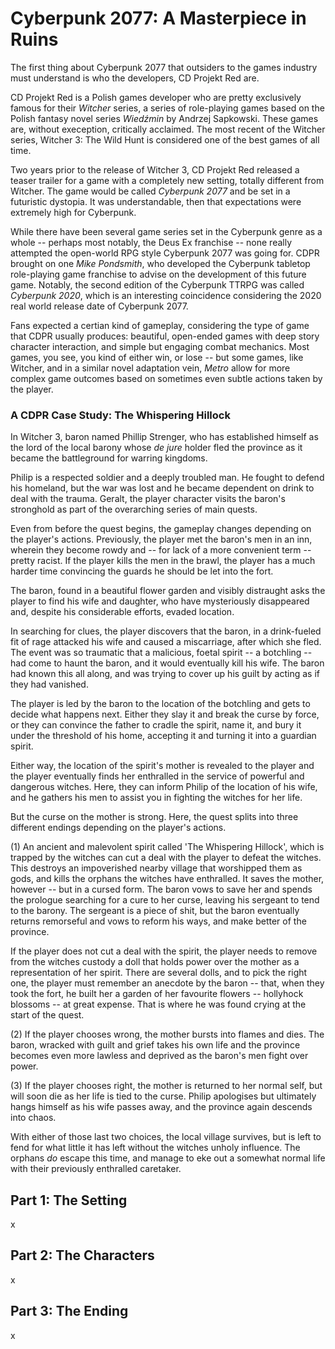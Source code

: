 # Cyberpunk 2077: A Masterpiece in Ruins

The first thing about Cyberpunk 2077 that outsiders to the games industry must understand is who the developers, CD Projekt Red are.

CD Projekt Red is a Polish games developer who are pretty exclusively famous for their *Witcher* series, a series of role-playing games based on the Polish fantasy novel series *Wiedźmin* by Andrzej Sapkowski. These games are, without exeception, critically acclaimed. The most recent of the Witcher series, Witcher 3: The Wild Hunt is considered one of the best games of all time.

Two years prior to the release of Witcher 3, CD Projekt Red released a teaser trailer for a game with a completely new setting, totally different from Witcher. The game would be called *Cyberpunk 2077* and be set in a futuristic dystopia. It was understandable, then that expectations were extremely high for Cyberpunk.

While there have been several game series set in the Cyberpunk genre as a whole -- perhaps most notably, the Deus Ex franchise -- none really attempted the open-world RPG style Cyberpunk 2077 was going for. CDPR brought on one *Mike Pondsmith*, who developed the Cyberpunk tabletop role-playing game franchise to advise on the development of this future game. Notably, the second edition of the Cyberpunk TTRPG was called *Cyberpunk 2020*, which is an interesting coincidence considering the 2020 real world release date of Cyberpunk 2077.

Fans expected a certian kind of gameplay, considering the type of game that CDPR usually produces: beautiful, open-ended games with deep story character interaction, and simple but engaging combat mechanics. Most games, you see, you kind of either win, or lose -- but some games, like Witcher, and in a similar novel adaptation vein, *Metro* allow for more complex game outcomes based on sometimes even subtle actions taken by the player.

### A CDPR Case Study: The Whispering Hillock

In Witcher 3, baron named Phillip Strenger, who has established himself as the lord of the local barony whose *de jure* holder fled the province as it became the battleground for warring kingdoms.

Philip is a respected soldier and a deeply troubled man. He fought to defend his homeland, but the war was lost and he became dependent on drink to deal with the trauma. Geralt, the player character visits the baron's stronghold as part of the overarching series of main quests.

Even from before the quest begins, the gameplay changes depending on the player's actions. Previously, the player met the baron's men in an inn, wherein they become rowdy and -- for lack of a more convenient term -- pretty racist. If the player kills the men in the brawl, the player has a much harder time convincing the guards he should be let into the fort.

The baron, found in a beautiful flower garden and visibly distraught asks the player to find his wife and daughter, who have mysteriously disappeared and, despite his considerable efforts, evaded location.

In searching for clues, the player discovers that the baron, in a drink-fueled fit of rage attacked his wife and caused a miscarriage, after which she fled. The event was so traumatic that a malicious, foetal spirit -- a botchling -- had come to haunt the baron, and it would eventually kill his wife. The baron had known this all along, and was trying to cover up his guilt by acting as if they had vanished.

The player is led by the baron to the location of the botchling and gets to decide what happens next. Either they slay it and break the curse by force, or they can convince the father to cradle the spirit, name it, and bury it under the threshold of his home, accepting it and turning it into a guardian spirit.

Either way, the location of the spirit's mother is revealed to the player and the player eventually finds her enthralled in the service of powerful and dangerous witches. Here, they can inform Philip of the location of his wife, and he gathers his men to assist you in fighting the witches for her life.

But the curse on the mother is strong. Here, the quest splits into three different endings depending on the player's actions.

(1) An ancient and malevolent spirit called 'The Whispering Hillock', which is trapped by the witches can cut a deal with the player to defeat the witches. This destroys an impoverished nearby village that worshipped them as gods, and kills the orphans the witches have enthralled. It saves the mother, however -- but in a cursed form. The baron vows to save her and spends the prologue searching for a cure to her curse, leaving his sergeant to tend to the barony. The sergeant is a piece of shit, but the baron eventually returns remorseful and vows to reform his ways, and make better of the province.

If the player does not cut a deal with the spirit, the player needs to remove from the witches custody a doll that holds power over the mother as a representation of her spirit. There are several dolls, and to pick the right one, the player must remember an anecdote by the baron -- that, when they took the fort, he built her a garden of her favourite flowers -- hollyhock blossoms -- at great expense. That is where he was found crying at the start of the quest.

(2) If the player chooses wrong, the mother bursts into flames and dies. The baron, wracked with guilt and grief takes his own life and the province becomes even more lawless and deprived as the baron's men fight over power.

(3) If the player chooses right, the mother is returned to her normal self, but will soon die as her life is tied to the curse. Philip apologises but ultimately hangs himself as his wife passes away, and the province again descends into chaos. 

With either of those last two choices, the local village survives, but is left to fend for what little it has left without the witches unholy influence. The orphans *do* escape this time, and manage to eke out a somewhat normal life with their previously enthralled caretaker.


## Part 1: The Setting

x

## Part 2: The Characters

x

## Part 3: The Ending

x



